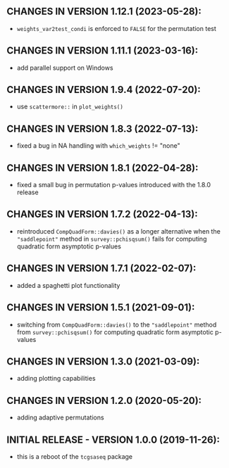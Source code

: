 CHANGES IN VERSION 1.12.1 (2023-05-28):
--------------------------------------
 + `weights_var2test_condi` is enforced to `FALSE` 
 for the permutation test
 

CHANGES IN VERSION 1.11.1 (2023-03-16):
--------------------------------------
 + add parallel support on Windows


CHANGES IN VERSION 1.9.4 (2022-07-20):
--------------------------------------
 + use `scattermore::` in `plot_weights()`


CHANGES IN VERSION 1.8.3 (2022-07-13):
--------------------------------------
 + fixed a bug in NA handling with `which_weights` != "none"


CHANGES IN VERSION 1.8.1 (2022-04-28):
--------------------------------------
 + fixed a small bug in permutation p-values introduced with the 1.8.0 release


CHANGES IN VERSION 1.7.2 (2022-04-13):
--------------------------------------
 + reintroduced `CompQuadForm::davies()` as a longer alternative when the
 `"saddlepoint"` method in `survey::pchisqsum()` fails for computing quadratic 
 form asymptotic p-values
 
 
CHANGES IN VERSION 1.7.1 (2022-02-07):
--------------------------------------
 + added a spaghetti plot functionality


CHANGES IN VERSION 1.5.1 (2021-09-01):
--------------------------------------
 + switching from `CompQuadForm::davies()` to the `"saddlepoint"` method from 
 `survey::pchisqsum()` for computing quadratic form asymptotic p-values


CHANGES IN VERSION 1.3.0 (2021-03-09):
--------------------------------------
 + adding plotting capabilities


CHANGES IN VERSION 1.2.0 (2020-05-20):
--------------------------------------
 + adding adaptive permutations


INITIAL RELEASE - VERSION 1.0.0 (2019-11-26):
---------------------------------------------
 + this is a reboot of the `tcgsaseq` package

